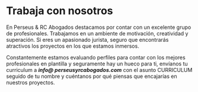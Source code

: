 # Trabaja con nosotros

En Perseus & RC Abogados destacamos por contar con un excelente grupo de profesionales. Trabajamos en un ambiente de motivación, creatividad y superación. Si eres un apasionado jurista, seguro que encontrarás atractivos los proyectos en los que estamos inmersos.

Constantemente estamos evaluando perfiles para contar con los mejores profesionales en plantilla y seguramente hay un hueco para ti, envíanos tu curriculum a ***info@ perseusyrcabogados.com*** con el asunto CURRICULUM seguido de tu nombre y cuéntanos por qué piensas que encajarías en nuestros proyectos.
